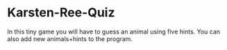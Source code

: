# Karsten-Ree-Quiz
In this tiny game you will have to guess an animal using five hints. You can also add new animals+hints to the program.
